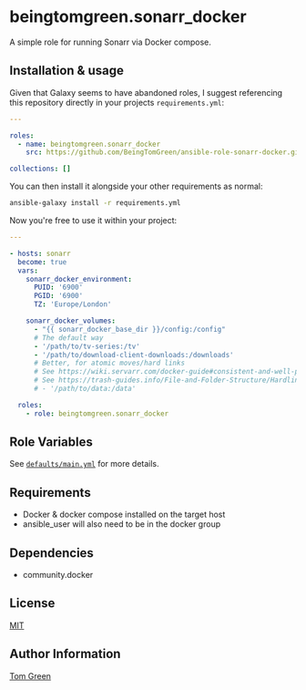 # beingtomgreen.sonarr_docker

A simple role for running Sonarr via Docker compose.

## Installation & usage

Given that Galaxy seems to have abandoned roles, I suggest referencing this repository directly in your projects `requirements.yml`:

```yaml
---

roles:
  - name: beingtomgreen.sonarr_docker
    src: https://github.com/BeingTomGreen/ansible-role-sonarr-docker.git

collections: []
```

You can then install it alongside your other requirements as normal:

```bash
ansible-galaxy install -r requirements.yml
```

Now you're free to use it within your project:

```yaml
---

- hosts: sonarr
  become: true
  vars:
    sonarr_docker_environment:
      PUID: '6900'
      PGID: '6900'
      TZ: 'Europe/London'

    sonarr_docker_volumes:
      - "{{ sonarr_docker_base_dir }}/config:/config"
      # The default way
      - '/path/to/tv-series:/tv'
      - '/path/to/download-client-downloads:/downloads'
      # Better, for atomic moves/hard links
      # See https://wiki.servarr.com/docker-guide#consistent-and-well-planned-paths
      # See https://trash-guides.info/File-and-Folder-Structure/Hardlinks-and-Instant-Moves/
      # - '/path/to/data:/data'

  roles:
    - role: beingtomgreen.sonarr_docker

```

## Role Variables

See [`defaults/main.yml`](defaults/main.yml) for more details.

## Requirements

- Docker & docker compose installed on the target host
- ansible_user will also need to be in the docker group

## Dependencies

- community.docker

## License

[MIT](LICENSE)

## Author Information

[Tom Green](https://github.com/BeingTomGreen)
